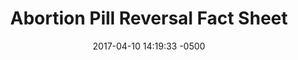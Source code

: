 ---
layout: item
category: item
my_id: "#0078"
loc: "078000"
title: "Abortion Pill Reversal Fact Sheet"
permalink: /abortion-pill-reversal-fact-sheet/
store: true

date: 2017-04-10 14:19:33 -0500

front-pic: abortion-pill-reversal-fact-sheet-front.jpg
social-pic: abortion-pill-reversal-fact-sheet-social.jpg
pdf: abortion-pill-reversal-fact-sheet.pdf

issues: Abortion
type: Fact Sheet
target-age: Teens, Young Adults, Adults
target-audience: Sidewalk Counselors
language: English

comment: true
share: true
no-description: true
---